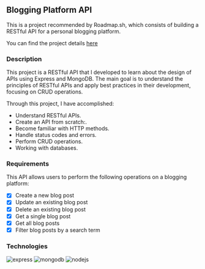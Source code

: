 ## Blogging Platform API

This is a project recommended by Roadmap.sh, which consists of building a RESTful API for a personal blogging platform.

You can find the project details [here](https://roadmap.sh/projects/flash-cards)

### Description

This project is a RESTful API that I developed to learn about the design of APIs using Express and MongoDB. The main goal is to understand the principles of RESTful APIs and apply best practices in their development, focusing on CRUD operations.

Through this project, I have accomplished:

- Understand RESTful APIs.
- Create an API from scratch:.
- Become familiar with HTTP methods.
- Handle status codes and errors.
- Perform CRUD operations.
- Working with databases.

### Requirements

This API allows users to perform the following operations on a blogging platform:
- [x] Create a new blog post
- [x] Update an existing blog post
- [x] Delete an existing blog post
- [x] Get a single blog post
- [x] Get all blog posts
- [x] Filter blog posts by a search term

### Technologies 
![express](https://img.shields.io/badge/Express%20js-000000?style=for-the-badge&logo=express&logoColor=white)
![mongodb](https://img.shields.io/badge/MongoDB-4EA94B?style=for-the-badge&logo=mongodb&logoColor=white)
![nodejs]({https://img.shields.io/badge/Node%20js-339933?style=for-the-badge&logo=nodedotjs&logoColor=white})

